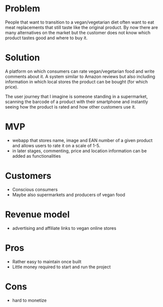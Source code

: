 # Problem
People that want to transition to a vegan/vegetarian diet often want to eat meat replacements that still taste like the original product. By now there are many alternatives on the market but the customer does not know which product tastes good and where to buy it. 

# Solution
A platform on which consumers can rate vegan/vegetarian food and write comments about it. A system similar to Amazon reviews but also including information in which local stores the product can be bought (for which price). 

The user journey that I imagine is someone standing in a supermarket, scanning the barcode of a product with their smartphone and instantly seeing how the product is rated and how other customers use it. 

# MVP
* webapp that stores name, image and EAN number of a given product and allows users to rate it on a scale of 1-5.
* in later stages, commenting, price and location information can be added as functionalities

# Customers
* Conscious consumers
* Maybe also supermarkets and producers of vegan food

# Revenue model
* advertising and affiliate links to vegan online stores

# Pros
* Rather easy to maintain once built
* Little money required to start and run the project

# Cons
* hard to monetize
